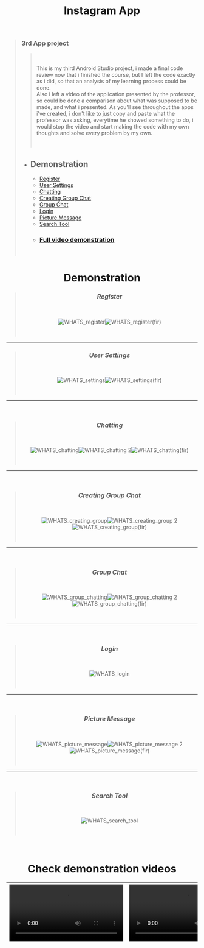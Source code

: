 # <div align="center"> Instagram App </div>
<br />
  
> ### 3rd App project
> 
>> <br />
>> 
>> This is my third Android Studio project, i made a final code review now that i finished the course, but I left the code exactly as i did, so that an analysis of my learning process could be done. <br> Also i left a video of the application presented by the professor, so could be done a comparison about what was supposed to be made, and what i presented. As you'll see throughout the apps i've created, i don't like to just copy and paste what the professor was asking, everytime he showed something to do, i would stop the video and start making the code with my own thoughts and solve every problem by my own. 
>> 
>> <br />
> 
> - ## Demonstration 
>   - [Register](https://github.com/shanxg/Clone_WhatsApp#-register-)
>   - [User Settings](https://github.com/shanxg/Clone_WhatsApp#-user-settings-)
>   - [Chatting](https://github.com/shanxg/Clone_WhatsApp#-chatting-)
>   - [Creating Group Chat](https://github.com/shanxg/Clone_WhatsApp#-creating-group-chat-)
>   - [Group Chat](https://github.com/shanxg/Clone_WhatsApp#-group-chat-)
>   - [Login](https://github.com/shanxg/Clone_WhatsApp#-login-)
>   - [Picture Message](https://github.com/shanxg/Clone_WhatsApp#-picture-message-)
>   - [Search Tool](https://github.com/shanxg/Clone_WhatsApp#-search-tool-)
>   - ### [Full video demonstration](https://github.com/shanxg/Clone_WhatsApp#check-demonstration-videos)
>   
>   <br>

 <div align="center"> 
  
  # Demonstration
  > ### <div align="center"> *Register* </div> 
  > <br> 
  >
  > ![WHATS_register](https://user-images.githubusercontent.com/63316622/136083927-dcbaa2e6-b5cc-46f1-a2d4-ada9b98f066d.gif)![WHATS_register(fir)](https://user-images.githubusercontent.com/63316622/136080066-1fe83993-2b74-44a9-891b-de83d7d19bec.gif)
  >
  > <br>
  
  ----------------------------------
  
  
  > ### <div align="center"> *User Settings* </div> 
  > <br> 
  >
  > ![WHATS_settings](https://user-images.githubusercontent.com/63316622/136084023-91951ffa-b662-4106-84cd-dfa18c8894e0.gif)![WHATS_settings(fir)](https://user-images.githubusercontent.com/63316622/136080123-0a5f3b3b-6473-4acc-bc73-023425d6a192.gif)
  >
  > <br>
  
  --------------------------------
  
  <br />
  
  > ### <div align="center"> *Chatting* </div> 
  > <br> 
  >
  > ![WHATS_chatting](https://user-images.githubusercontent.com/63316622/136084098-62733bbc-5cd7-49b3-9fc9-b799eadc2122.gif)![WHATS_chatting 2](https://user-images.githubusercontent.com/63316622/136084114-d556911d-77d3-4e76-832a-9db20eeb7a7b.gif)![WHATS_chatting(fir)](https://user-images.githubusercontent.com/63316622/136080176-550cf0ef-05d6-44bf-8b9e-f24c8c2ef0d3.gif)
  >
  > <br>
  ---------------------------------
  <br />
  
  > ### <div align="center"> *Creating Group Chat* </div> 
  > <br> 
  >
  > ![WHATS_creating_group](https://user-images.githubusercontent.com/63316622/136084185-0585a6bf-5e2b-49d9-8d07-f62ebbaaf2e3.gif)![WHATS_creating_group 2](https://user-images.githubusercontent.com/63316622/136084226-4014a83b-0bb4-47ff-8f65-a7266cd053c3.gif)![WHATS_creating_group(fir)](https://user-images.githubusercontent.com/63316622/136080420-5d4190d6-f7a7-46d5-99af-6be7981fde02.gif)
  >
  > <br>
  ---------------------------------
  <br />

  > ### <div align="center"> *Group Chat* </div> 
  > <br> 
  >
  > ![WHATS_group_chatting](https://user-images.githubusercontent.com/63316622/136084338-a90f6a46-ea09-4ac1-ae4d-ac4073d9359e.gif)![WHATS_group_chatting 2](https://user-images.githubusercontent.com/63316622/136084326-ea7014b5-6d11-4b16-94b3-c620e2d9a149.gif)![WHATS_group_chatting(fir)](https://user-images.githubusercontent.com/63316622/136080492-9eb23007-ff8e-4a7b-be48-b7b2effeb860.gif)
  >
  > <br>
  ---------------------------------
  <br />

  > ### <div align="center"> *Login* </div> 
  > <br> 
  >
  > ![WHATS_login](https://user-images.githubusercontent.com/63316622/136084460-e92140c7-e7c3-40de-a3ad-e8e2c8e7a171.gif)
  >
  >  <br>
  ---------------------------------
  <br />

  > ### <div align="center"> *Picture Message* </div> 
  > <br> 
  >
  > ![WHATS_picture_message](https://user-images.githubusercontent.com/63316622/136084521-a8eb308b-b72c-4895-9127-647dec977a28.gif)![WHATS_picture_message 2](https://user-images.githubusercontent.com/63316622/136084540-9d7f8a5b-c225-49ff-b9c0-fbb349ac051d.gif)![WHATS_picture_message(fir)](https://user-images.githubusercontent.com/63316622/136080602-843df08c-7ae0-4ea0-ba85-5d92eb3839ed.gif)
  >
  >  <br>
  ---------------------------------
  <br />

  > ### <div align="center"> *Search Tool* </div> 
  > <br> 
  >
  > ![WHATS_search_tool](https://user-images.githubusercontent.com/63316622/136084487-119290d3-7d63-47d7-a442-2d3167a8c9a4.gif)
  >
  >  <br>

</div>

<br />

<div  align="center">
  
# Check demonstration videos
  
  <video src="https://user-images.githubusercontent.com/63316622/136088969-5c9cc793-0543-47f4-8eba-d64cd391ce09.mp4"> | <video src="https://user-images.githubusercontent.com/63316622/136088912-d437ec0d-7db5-4af4-9f22-2d1794593fc1.mp4"> 
  :------------: | :------------:
  
  

</div>
